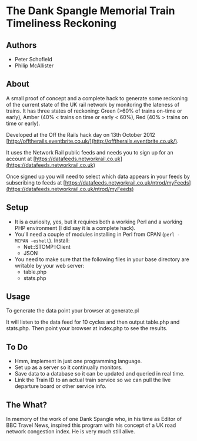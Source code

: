 The Dank Spangle Memorial Train Timeliness Reckoning
====================================================

Authors
-------

* Peter Schofield
* Philip McAllister

About
-----

A small proof of concept and a complete hack to generate some reckoning of the current state of the UK rail network by monitoring the lateness of trains. It has three states of reckoning: Green (>60% of trains on-time or early), Amber (40% < trains on time or early < 60%), Red (40% > trains on time or early).

Developed at the Off the Rails hack day on 13th October 2012 [http://offtherails.eventbrite.co.uk/](http://offtherails.eventbrite.co.uk/).

It uses the Network Rail public feeds and needs you to sign up for an account at [https://datafeeds.networkrail.co.uk](https://datafeeds.networkrail.co.uk)

Once signed up you will need to select which data appears in your feeds by subscribing to feeds at [https://datafeeds.networkrail.co.uk/ntrod/myFeeds](https://datafeeds.networkrail.co.uk/ntrod/myFeeds)

Setup
-----

* It is a curiosity, yes, but it requires both a working Perl and a working PHP environment (I did say it is a complete hack).
* You'll need a couple of modules installing in Perl from CPAN (`perl -MCPAN -eshell`). Install:
  * Net::STOMP::Client
  * JSON
* You need to make sure that the following files in your base directory are writable by your web server:
  * table.php
  * stats.php


Usage
-----

To generate the data point your browser at generate.pl

It will listen to the data feed for 10 cycles and then output table.php and stats.php.
Then point your browser at index.php to see the results.


To Do
-----

* Hmm, implement in just one programming language.
* Set up as a server so it continually monitors.
* Save data to a database so it can be updated and queried in real time.
* Link the Train ID to an actual train service so we can pull the live departure board or other service info.

The What?
---------

In memory of the work of one Dank Spangle who, in his time as Editor of BBC Travel News, inspired this program with his concept of a UK road network congestion index. He is very much still alive.
